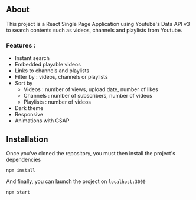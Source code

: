 ## About

This project is a React Single Page Application using Youtube's Data API v3 to search contents such as videos, channels and playlists from Youtube.

### Features :

- Instant search
- Embedded playable videos
- Links to channels and playlists
- Filter by : videos, channels or playlists
- Sort by
  - Videos : number of views, upload date, number of likes
  - Channels : number of subscribers, number of videos
  - Playlists : number of videos
- Dark theme
- Responsive
- Animations with GSAP

## Installation

Once you've cloned the repository, you must then install the project's dependencies

```
npm install
```

And finally, you can launch the project on `localhost:3000`

```
npm start
```
